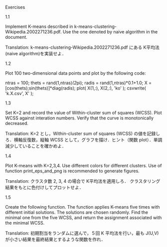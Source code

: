 Exercises

1.1

Implement K-means described in k-means-clustering-Wikipedia.2002271236.pdf.
Use the one denoted by naive algorithm in the document.

Translation: k-means-clustering-Wikipedia.2002271236.pdf にある K平均法(naive algorithm)を実装せよ．




1.2

Plot 100 two-dimensional data points and plot by the following code:


 ntras = 100;
 thets = rand(1,ntras)*(2*pi); 
 radis = rand(1,ntras)*0.1+1.0; 
 X     = [cos(thets);sin(thets)]*diag(radis); 
 plot( X(1,:), X(2,:), 'ko' );
 csvwrite( 'k.X.csv', X' ); 



1.3

Set K=2 and record the value of Within-cluster sum of squares (WCSS). Plot WCSS against interation numbers. Verify that the curve is monotonically decreased.

Translation: K=2 とし，Within-cluster sum of squares (WCSS) の値を記録しろ．横軸反復数，縦軸 WCSS として，グラフを描け．ヒント（関数 plot）．単調減少していることを確かめよ．




1.4

Plot K-means with K=2,3,4. Use different colors for different clusters. Use of function print_eps_and_png is recommended to generate figures.

Translation: クラスタ数 2, 3, 4 の場合で K平均法を適用しろ．
クラスタリング結果をもとに色付けしてプロットせよ．




1.5

Create the following function. The function applies K-means five times with different initial solutions. The solutions are chosen randomly. Find the minimal one from the five WCSS, and return the assignment associated with the minimal WCSS.

Translation: 初期割当をランダムに選んで，５回 K 平均法を行い，最も J(U,V) が小さい結果を最終結果とするような関数を作れ．
